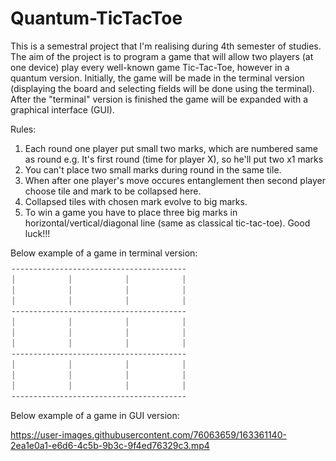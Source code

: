# Quantum-TicTacToe
This is a semestral project that I'm realising during 4th semester of studies. The aim of the project is to program a game that will allow two players (at
one device) play every well-known game Tic-Tac-Toe, however in a quantum version. Initially, the game will be made in the terminal version (displaying the board and selecting fields will be done using the terminal). After the "terminal" version is finished the game will be expanded with a graphical interface (GUI).

Rules:
1. Each round one player put small two marks, which are numbered same as round e.g. It's first round (time for player X), so he'll put two x1 marks
2. You can't place two small marks during round in the same tile.
3. When after one player's move occures entanglement then second player choose tile and mark to be collapsed here.
4. Collapsed tiles with chosen mark evolve to big marks.
5. To win a game you have to place three big marks in horizontal/vertical/diagonal line (same as classical tic-tac-toe).
Good luck!!!

Below example of a game in terminal version:


![Screenshot](ezgif.com-gif-maker.gif)

Below example of a game in GUI version:


https://user-images.githubusercontent.com/76063659/163361140-2ea1e0a1-e6d6-4c5b-9b3c-9f4ed76329c3.mp4

